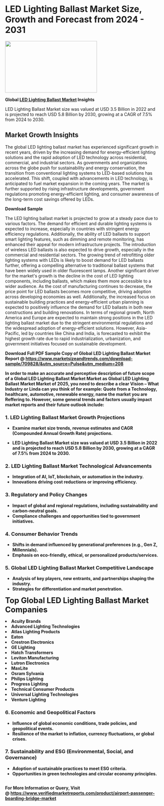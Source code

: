 <H1>LED Lighting Ballast Market Size, Growth and Forecast from 2024 - 2031</H1><img class="aligncenter size-medium wp-image-584254" src="https://thirdeyenews.in/wp-content/uploads/2024/09/Global-Market-Research-300x168.jpeg" alt="" width="300" height="168" /><p><strong>Global&nbsp;<a href="https://www.marketsizeandtrends.com/download-sample/709828/&amp;utm_source=Pulse&amp;utm_medium=208">LED Lighting Ballast Market</a> Insights</strong></p><p>LED Lighting Ballast Market size was valued at USD 3.5 Billion in 2022 and is projected to reach USD 5.8 Billion by 2030, growing at a CAGR of 7.5% from 2024 to 2030.</p><p><h2>Market Growth Insights</h2> <p>The global LED lighting ballast market has experienced significant growth in recent years, driven by the increasing demand for energy-efficient lighting solutions and the rapid adoption of LED technology across residential, commercial, and industrial sectors. As governments and organizations across the globe push for sustainability and energy conservation, the transition from conventional lighting systems to LED-based solutions has accelerated. This shift, coupled with advancements in LED technology, is anticipated to fuel market expansion in the coming years. The market is further supported by rising infrastructure developments, government regulations promoting energy-efficient lighting, and consumer awareness of the long-term cost savings offered by LEDs.</p> <p><strong>Download Sample</strong></p> <p>The LED lighting ballast market is projected to grow at a steady pace due to various factors. The demand for efficient and durable lighting systems is expected to increase, especially in countries with stringent energy efficiency regulations. Additionally, the ability of LED ballasts to support smart lighting features, such as dimming and remote monitoring, has enhanced their appeal for modern infrastructure projects. The introduction of wireless LED ballasts is also expected to drive growth, especially in the commercial and residential sectors. The growing trend of retrofitting older lighting systems with LEDs is likely to boost demand for LED ballasts further, offering a compelling alternative to traditional ballast systems that have been widely used in older fluorescent lamps. Another significant driver for the market's growth is the decline in the cost of LED lighting components, including ballasts, which makes them more accessible to a wider audience. As the cost of manufacturing continues to decrease, the price point for LED ballasts becomes more competitive, driving adoption across developing economies as well. Additionally, the increased focus on sustainable building practices and energy-efficient urban planning is expected to positively influence the demand for LED ballasts in both new constructions and building renovations. In terms of regional growth, North America and Europe are expected to maintain strong positions in the LED lighting ballast market due to the stringent environmental regulations and the widespread adoption of energy-efficient solutions. However, Asia-Pacific, led by countries like China and India, is forecasted to exhibit the highest growth rate due to rapid industrialization, urbanization, and government initiatives focused on sustainable development. <p><strong></p><p><span class=""><strong>Download Full PDF Sample Copy of Global LED Lighting Ballast Market Report</strong> @ <a href="https://www.marketsizeandtrends.com/download-sample/709828/&amp;utm_source=Pulse&amp;utm_medium=208" target="_blank">https://www.marketsizeandtrends.com/download-sample/709828/&amp;utm_source=Pulse&amp;utm_medium=208</a></span></p><p>In order to make an accurate and perceptive description of future scope of a Global&nbsp;LED Lighting Ballast Market Market as Global&nbsp;LED Lighting Ballast Market Market of 2025, you need to describe a clear Vision &ndash; What Industry or Linda can you think of for example: Quote from a Technology, healthcare, automotive, renewable energy, name the market you are Reffering to. However, some general trends and factors usually impact market reports and their future outlook include:</p><h3>1.&nbsp;<strong>LED Lighting Ballast Market Growth Projections</strong></h3><ul><li>Examine market size trends, revenue estimates and CAGR (Compounded Annual Growth Rate) projections.</li><li><p>LED Lighting Ballast Market size was valued at USD 3.5 Billion in 2022 and is projected to reach USD 5.8 Billion by 2030, growing at a CAGR of 7.5% from 2024 to 2030.</p></li></ul><h3>2.&nbsp;<strong>LED Lighting Ballast Market Technological Advancements</strong></h3><ul><li>Integration of AI, IoT, blockchain, or automation in the industry.</li><li>Innovations driving cost reductions or improving efficiency.</li></ul><h3>3.&nbsp;<strong>Regulatory and Policy Changes</strong></h3><ul><li>Impact of global and regional regulations, including sustainability and carbon-neutral goals.</li><li>Compliance challenges and opportunities tied to government initiatives.</li></ul><h3>4.&nbsp;<strong>Consumer Behavior Trends</strong></h3><ul><li>Shifts in demand influenced by generational preferences (e.g., Gen Z, Millennials).</li><li>Emphasis on eco-friendly, ethical, or personalized products/services.</li></ul><h3>5.&nbsp;<strong>Global LED Lighting Ballast Market Competitive Landscape</strong></h3><ul><li>Analysis of key players, new entrants, and partnerships shaping the industry.</li><li>Strategies for differentiation and market penetration.</li></ul><p data-pm-slice="1 1 []"><span style="color: inherit; font-family: inherit; font-size: 25px;">Top Global LED Lighting Ballast Market Companies</span></p><div class="" data-test-id=""><p><li>Acuity Brands</li><li> Advanced Lighting Technologies</li><li> Atlas Lighting Products</li><li> Eaton</li><li> Crestron Electronics</li><li> GE Lighting</li><li> Hatch Transformers</li><li> Leviton Manufacturing</li><li> Lutron Electronics</li><li> MaxLite</li><li> Osram Sylvania</li><li> Philips Lighting</li><li> Progress Lighting</li><li> Technical Consumer Products</li><li> Universal Lighting Technologies</li><li> Venture Lighting</li></p></div><h3>6.&nbsp;<strong>Economic and Geopolitical Factors</strong></h3><ul><li>Influence of global economic conditions, trade policies, and geopolitical events.</li><li>Resilience of the market to inflation, currency fluctuations, or global crises.</li></ul><h3>7.&nbsp;<strong>Sustainability and ESG (Environmental, Social, and Governance)</strong></h3><ul><li>Adoption of sustainable practices to meet ESG criteria.</li><li>Opportunities in green technologies and circular economy principles.</li></ul><h2><strong style="font-size: 14px;">For More Information or Query, Visit @&nbsp;</strong><a style="background-color: #ffffff; font-size: 14px;" href="https://www.marketsizeandtrends.com/report/led-lighting-ballast-market/" target="_blank">https://www.verifiedmarketreports.com/product/airport-passenger-boarding-bridge-market</a></h2>
